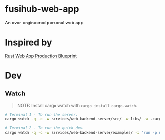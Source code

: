 # fusihub-web-app
An over-engineered personal web app

# Inspired by
[Rust Web App Production Blueprint](https://github.com/rust10x/rust-web-app)

# Dev

## Watch

> NOTE: Install cargo watch with `cargo install cargo-watch`.

```sh
# Terminal 1 - To run the server.
cargo watch -q -c -w services/web-backend-server/src/ -w libs/ -w .cargo/ -x "run -p web-backend-server"

# Terminal 2 - To run the quick_dev.
cargo watch -q -c -w services/web-backend-server/examples/ -x "run -p web-backend-server --example quick_dev"
```

